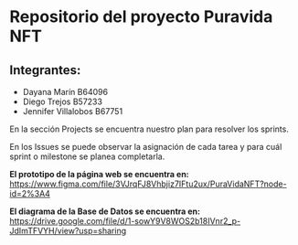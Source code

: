 # Repositorio del proyecto Puravida NFT

## Integrantes:
- Dayana Marín B64096
- Diego Trejos B57233
- Jennifer Villalobos B67751

En la sección Projects se encuentra nuestro plan para resolver los sprints.

En los Issues se puede observar la asignación de cada tarea y para cuál sprint o milestone se planea completarla.

**El prototipo de la página web se encuentra en:** https://www.figma.com/file/3VJrqFJ8Vhbjiz7IFtu2ux/PuraVidaNFT?node-id=2%3A4

**El diagrama de la Base de Datos se encuentra en:** https://drive.google.com/file/d/1-sowY9V8WOS2b18IVnr2_p-JdImTFVYH/view?usp=sharing

